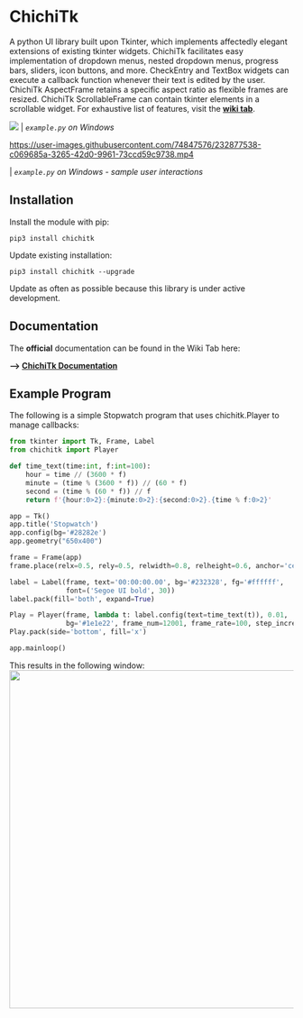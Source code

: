 # ChichiTk

A python UI library built upon Tkinter, which implements affectedly elegant extensions of existing tkinter widgets. ChichiTk facilitates easy implementation of dropdown menus, nested dropdown menus, progress bars, sliders, icon buttons, and more. CheckEntry and TextBox widgets can execute a callback function whenever their text is edited by the user. ChichiTk AspectFrame retains a specific aspect ratio as flexible frames are resized. ChichiTk ScrollableFrame can contain tkinter elements in a scrollable widget. For exhaustive list of features, visit the **[wiki tab](https://github.com/SamGibson1/ChichiTk/wiki)**.

![](documentation_images/example_app.jpg)
| _`example.py` on Windows_

https://user-images.githubusercontent.com/74847576/232877538-c069685a-3265-42d0-9961-73ccd59c9738.mp4

| _`example.py` on Windows - sample user interactions_

## Installation
Install the module with pip:
```
pip3 install chichitk
```
Update existing installation:
```
pip3 install chichitk --upgrade
```
Update as often as possible because this library is under active development.

## Documentation
The **official** documentation can be found in the Wiki Tab here:

**--> [ChichiTk Documentation](https://github.com/SamGibson1/ChichiTk/wiki)**

## Example Program
The following is a simple Stopwatch program that uses chichitk.Player to manage callbacks:
```python
from tkinter import Tk, Frame, Label
from chichitk import Player

def time_text(time:int, f:int=100):
    hour = time // (3600 * f)
    minute = (time % (3600 * f)) // (60 * f)
    second = (time % (60 * f)) // f
    return f'{hour:0>2}:{minute:0>2}:{second:0>2}.{time % f:0>2}'

app = Tk()
app.title('Stopwatch')
app.config(bg='#28282e')
app.geometry("650x400")

frame = Frame(app)
frame.place(relx=0.5, rely=0.5, relwidth=0.8, relheight=0.6, anchor='center')

label = Label(frame, text='00:00:00.00', bg='#232328', fg='#ffffff',
              font=('Segoe UI bold', 30))
label.pack(fill='both', expand=True)

Play = Player(frame, lambda t: label.config(text=time_text(t)), 0.01,
              bg='#1e1e22', frame_num=12001, frame_rate=100, step_increment=500)
Play.pack(side='bottom', fill='x')

app.mainloop()
```
This results in the following window:
<img src="documentation_images/stopwatch_example.jpg" width="600"/>

<!-- ## Example Application - Password Manager
Video here showing password manager and link to git repo for password manager -->
